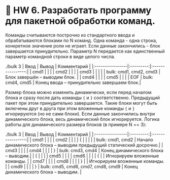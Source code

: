 # :rocket: HW 6. Разработать программу для пакетной обработки команд.
Команды считываются построчно из стандартного ввода и обрабатываются блоками по N команд.
Одна команда - одна строка, конкретное значение роли не играет. Если данные закончились - блок
завершается принудительно. Параметр N передается как единственный параметр командной
строки в виде целого числа.

./bulk 3
| Ввод | Вывод | Комментарий |
|:----------------|:---------:|:----------------:|
| cmd1 | | |
| cmd2 | | |
| cmd3 | | |
|      | bulk: cmd1, cmd2, cmd3 | Блок завершён – выводим блок. |
| cmd4 | | |
| cmd5 | | |
| EOF | bulk: cmd4, cmd5 | Конец ввода – принудительно завершаем блок.|

Размер блока можно изменить динамически, если перед началом блока и сразу после дать
команды `{` и `}` соответственно. Предыдущий пакет при этом принудительно завершается. Такие
блоки могут быть включены друг в друга при этом вложенные команды `{` и `}` игнорируются (но не
сами блоки). Если данные закончились внутри динамического блока, весь динамический блок
игнорируется.
Логика работы для динамического размера блоков (в примере N == 3):

./bulk 3
| Ввод | Вывод | Комментарий |
|:----------------|:---------:|:----------------:|
| cmd1 | | |
| cmd2 | | |
| { | | |
|      | bulk: cmd1, cmd2 | Начало динамического блока – выводим предыдущий статический досрочно.|
| cmd3 | | |
| cmd4 | | |
| } | bulk: cmd3, cmd4 | Конец динамического блока – выводим.|
| { | | |
| cmd5 | | |
| cmd6 | | |
| { | | Игнорируем вложенные команды. |
| cmd7 | | |
| cmd8 | | |
| } | | Игнорируем вложенные команды. |
| cmd9 | | |
| } | bulk: cmd5, cmd6, cmd7, cmd8, cmd9 | Конец динамического блока – выводим. |
